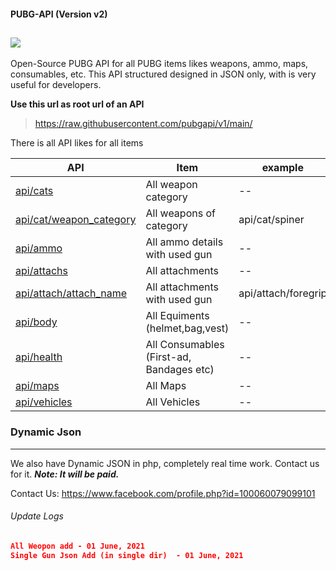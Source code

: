 #### PUBG-API (Version v2)
![](https://media.tenor.com/images/84ff3df2239797ac71353558c4401f44/tenor.gif)
------------

Open-Source PUBG API for all PUBG items likes weapons, ammo, maps, consumables, etc. This API structured designed in JSON only, with is very useful for developers.

**Use this url as root url of an API**
>  https://raw.githubusercontent.com/pubgapi/v1/main/

There is all API likes for all items

| API  |  Item  |  example  |
| ------------ | ------------ | ------------ |
| [api/cats](https://raw.githubusercontent.com/pubgapi/v1/main/cats "api/cats")  | All weapon category  | --
| [api/cat/weapon_category](https://raw.githubusercontent.com/pubgapi/v1/main/cat/ar "api/cat/weapon_category")  | All weapons of category  | api/cat/spiner
| [api/ammo](https://raw.githubusercontent.com/pubgapi/v1/main/ammo "api/ammo")  | All ammo details with used gun  | --
| [api/attachs](https://raw.githubusercontent.com/pubgapi/v1/main/attachs "api/attachs")  | All attachments   | --
| [api/attach/attach_name](https://raw.githubusercontent.com/pubgapi/v1/main/attach/foregrip "api/attach/attach_name")  | All attachments with used gun   | api/attach/foregrip
| [api/body](https://raw.githubusercontent.com/pubgapi/v1/main/body "api/body")  | All Equiments (helmet,bag,vest)  | --
| [api/health](https://raw.githubusercontent.com/pubgapi/v1/main/health "api/health")  | All Consumables (First-ad, Bandages etc)  | --
| [api/maps](https://raw.githubusercontent.com/pubgapi/v1/main/maps "api/maps")  | All Maps  | --
| [api/vehicles](https://raw.githubusercontent.com/pubgapi/v1/main/vehicles "api/vehicles")  | All Vehicles  | --


### Dynamic Json

------------

We also have Dynamic JSON in php, completely real time work. Contact us for it. ***Note: It will be paid.***

Contact Us: https://www.facebook.com/profile.php?id=100060079099101

######  Update Logs
```json
All Weopon add - 01 June, 2021
Single Gun Json Add (in single dir)  - 01 June, 2021
```
